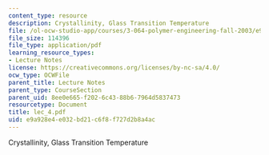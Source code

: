 ```yaml
---
content_type: resource
description: Crystallinity, Glass Transition Temperature
file: /ol-ocw-studio-app/courses/3-064-polymer-engineering-fall-2003/e9a928e4e032bd21c6f8f727d2b8a4ac_lec_4.pdf
file_size: 114396
file_type: application/pdf
learning_resource_types:
- Lecture Notes
license: https://creativecommons.org/licenses/by-nc-sa/4.0/
ocw_type: OCWFile
parent_title: Lecture Notes
parent_type: CourseSection
parent_uid: 8ee0e665-f202-6c43-88b6-7964d5837473
resourcetype: Document
title: lec_4.pdf
uid: e9a928e4-e032-bd21-c6f8-f727d2b8a4ac
---
```

Crystallinity, Glass Transition Temperature